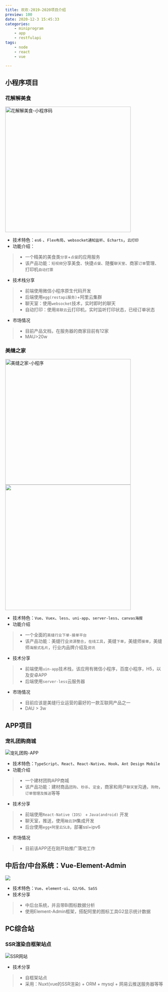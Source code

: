 ```yaml
---
title: 欢欢-2019-2020项目介绍
preview: 100
date: 2020-12-3 15:45:33
categories:
    - miniprogram
    - app
    - restfulapi
tags:
    - node
    - react
    - vue

---
```


## 小程序项目

###  花解解美食

<img src="https://pic.hjjfood.com/picgo/20201103154854.png" alt="花解解美食-小程序码" style="width:400px;" />

- 技术特色：`es6` 、`Flex布局`、`websocket通知监听`、`Echarts`，`云打印`
- 功能介绍：

> - 一个精美的美食类`分享`+`点餐`的应用服务
> - 该产品功能：`短视频`分享美食、快捷`点餐`、随餐`聊天室`、商家`订单`管理、打印机`自动打票`

- 技术栈分享

> - 前端使用微信小程序原生代码开发
> - 后端使用`egg(restapi服务)`+阿里云集群
> - 聊天室：使用`websocket`技术，实时即时的聊天
> - 自动打印：使用`易联云`云打印机，实时监听打印状态，已经订单状态

- 市场情况

> - 目前产品文档，在服务器的商家目前有12家
> - MAU>20w

### 美缝之家

<img src="https://pic.hjjfood.com/picgo/20201103171451.png" alt="美缝之家-小程序" style="width:400px;"/> 

<img src="http://pic.hjjfood.com/picgo/20201204233831.png" style="width:400px;" />

- 技术特色：`Vue`、`Vuex`、`less`、`uni-app`、`server-less`、`canvas海报`
- 功能介绍

> - 一个全面的`美缝行业下单-接单平台`
> - 该产品功能：美缝行业`资源整合`，`在线工具`，美缝`下单`，美缝师`接单`，美缝师`海报式名片`，行业内品牌介绍及`资讯`

- 技术分享

> - 前端使用`uin-app`技术栈，该应用有微信小程序，百度小程序，H5，以及安卓APP
> - 后端使用`server-less`云服务器

- 市场情况

> - 目前应该是美缝行业运营的最好的一款互联网产品之一
> - DAU > 3w

## APP项目

### 宠礼团购商城

![宠礼团购-APP](https://pic.hjjfood.com/picgo/20201103161352.png)

- 技术特色：`TypeScript`、`React`、`React-Native`、`Hook`、`Ant Design Mobile`
- 功能介绍

> - 一个建材团购APP商城
> - 该产品功能：建材商品`团购`、`秒杀`、`定金`，商家和用户`聊天室`沟通，`购物`，`订单管理及推送`等等

- 技术分享

>- 前端使用`React-Native（IOS）` + `Java(android)` 开发
>- 聊天室，推送，使用`融云IM`集成开发
>- 后台使用`egg+阿里云SLB`，部署ssl+ipv6

- 市场情况

> - 目前该APP还在刚开始推广落地工作

## 中后台/中台系统：Vue-Element-Admin

![](http://pic.hjjfood.com/picgo/20201204234743.png)

- 技术特色：`Vue`、`element-ui`、`G2/G6`、`SaSS`
- 技术分享

> - 中后台系统，并且带Bi图标数据分析
> - 使用Element-Admin框架，搭配阿里的图标工具G2显示统计数据

## PC综合站

### SSR渲染自框架站点

![SSR网站](https://pic.hjjfood.com/picgo/20201103163422.png)

- 技术分享

> - 自框架站点
> - 采用：Nuxt(vue的SSR渲染) + ORM + mysql + 网易云推送服务器等等
